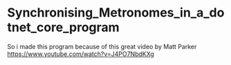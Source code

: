 # Synchronising_Metronomes_in_a_dotnet_core_program
So i made this program because of this great video by Matt Parker https://www.youtube.com/watch?v=J4PO7NbdKXg
